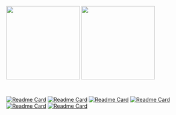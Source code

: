 <a href="https://github.com/anuraghazra/github-readme-stats"><img height="195" align="center" src="https://github-readme-stats.vercel.app/api?username=knarimatsu&show_icons=true&count_private=true" /></a>
<a href="https://github.com/anuraghazra/github-readme-stats"><img height="195" align="center" src="https://github-readme-stats.vercel.app/api/top-langs/?username=knarimatsu&layout=compact" /></a>

<br>

[![Readme Card](https://github-readme-stats.vercel.app/api/pin/?username=knarimatsu&repo=macrm)](https://github.com/anuraghazra/github-readme-stats)
[![Readme Card](https://github-readme-stats.vercel.app/api/pin/?username=knarimatsu&repo=ppap)](https://github.com/anuraghazra/github-readme-stats)
[![Readme Card](https://github-readme-stats.vercel.app/api/pin/?username=knarimatsu&repo=FastGrepReplace)](https://github.com/anuraghazra/github-readme-stats)
[![Readme Card](https://github-readme-stats.vercel.app/api/pin/?username=knarimatsu&repo=QR-Code)](https://github.com/anuraghazra/github-readme-stats)
[![Readme Card](https://github-readme-stats.vercel.app/api/pin/?username=knarimatsu&repo=easy-qr-code)](https://github.com/anuraghazra/github-readme-stats)
[![Readme Card](https://github-readme-stats.vercel.app/api/pin/?username=knarimatsu&repo=cycom)](https://github.com/anuraghazra/github-readme-stats)
